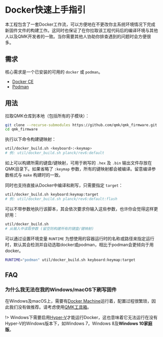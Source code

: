 # Docker快速上手指引

<!---
  original document: 0.15.12:docs/getting_started_docker.md
  git diff 0.15.12 HEAD -- docs/getting_started_docker.md | cat
-->

本工程包含了一套Docker工作流，可以方便地在不更改你主系统环境情况下完成新固件文件的构建工作。这同时也保证了在你拉取该工程代码后的编译环境与其他人以及QMK开发者的一致。当你需要其他人协助你排查遇到的问题时会方便很多。

## 需求

核心需求是一个已安装的可用的 `docker` 或 `podman`。
* [Docker CE](https://docs.docker.com/install/#supported-platforms)
* [Podman](https://podman.io/getting-started/installation)

## 用法

拉取QMK仓库到本地（包括所有的子模块）：

```bash
git clone --recurse-submodules https://github.com/qmk/qmk_firmware.git
cd qmk_firmware
```

执行以下命令构建键映射：
```bash
util/docker_build.sh <keyboard>:<keymap>
# 例: util/docker_build.sh planck/rev6:default
```

如上可以构建所需的键盘/键映射，可用于刷写的 `.hex` 及 `.bin` 输出文件存放在QMK目录下。如果省略了 `:keymap` 参数，所有的键映射都会被编译。留意编译参数格式与 `make` 构建时的一致。

同时也支持直接从Docker中编译和刷写，只需要指定 `target`：

```bash
util/docker_build.sh keyboard:keymap:target
# 例: util/docker_build.sh planck/rev6:default:flash
```

可以不带参数地执行该脚本，其会依次要求你输入这些参数，也许你会觉得这样更好用：

```bash
util/docker_build.sh
# 从输入中读取参数 (留空则构建所有的键盘/键映射)
```

可以通过设置环境变量 `RUNTIME` 为想使用的容器运行时的名称或路径来指定运行时，默认其会检测并自动选取docker或podman，相比于podman会更倾向于用docker。

```bash
RUNTIME="podman" util/docker_build.sh keyboard:keymap:target
```

## FAQ

### 为什么我无法在我的Windows/macOS下刷写固件

在Windows及macOS上，需要有[Docker Machine](http://gw.tnode.com/docker/docker-machine-with-usb-support-on-windows-macos/)运行着，配置过程很繁琐，因此我们没有做推荐。请考虑使用[QMK工具箱](https://github.com/qmk/qmk_toolbox)。

!> Windows下需要启用[Hyper-V](https://docs.microsoft.com/en-us/virtualization/hyper-v-on-windows/quick-start/enable-hyper-v)才能运行Docker，这也意味着它无法运行在没有Hyper-V的Windows版本下，如Windows 7，Windows 8及**Windows 10家庭版**。
